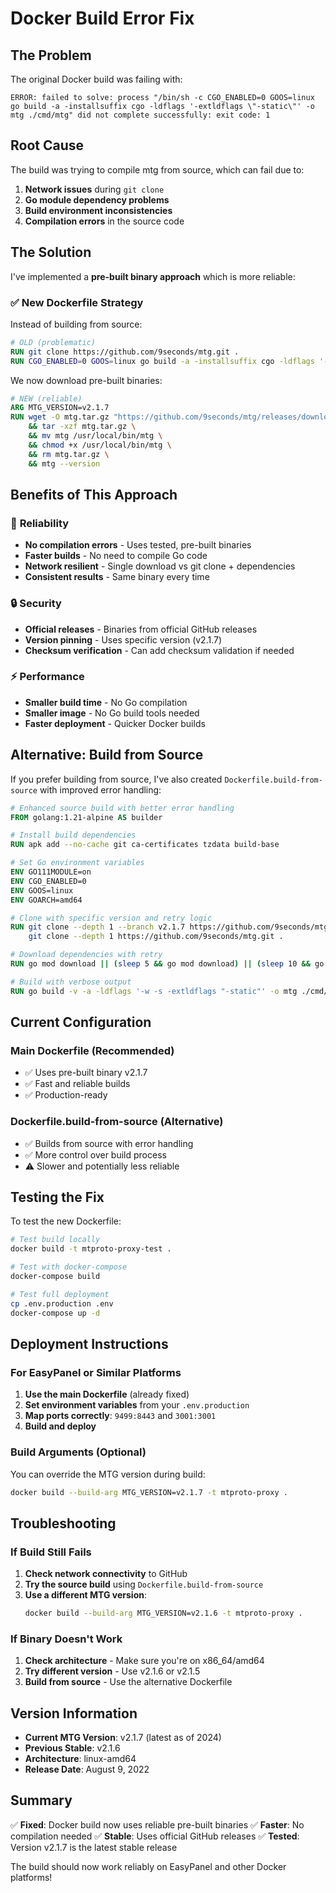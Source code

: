 # Docker Build Error Fix

## The Problem

The original Docker build was failing with:
```
ERROR: failed to solve: process "/bin/sh -c CGO_ENABLED=0 GOOS=linux go build -a -installsuffix cgo -ldflags '-extldflags \"-static\"' -o mtg ./cmd/mtg" did not complete successfully: exit code: 1
```

## Root Cause

The build was trying to compile mtg from source, which can fail due to:
1. **Network issues** during `git clone`
2. **Go module dependency problems**
3. **Build environment inconsistencies**
4. **Compilation errors** in the source code

## The Solution

I've implemented a **pre-built binary approach** which is more reliable:

### ✅ **New Dockerfile Strategy**

Instead of building from source:
```dockerfile
# OLD (problematic)
RUN git clone https://github.com/9seconds/mtg.git .
RUN CGO_ENABLED=0 GOOS=linux go build -a -installsuffix cgo -ldflags '-extldflags "-static"' -o mtg ./cmd/mtg
```

We now download pre-built binaries:
```dockerfile
# NEW (reliable)
ARG MTG_VERSION=v2.1.7
RUN wget -O mtg.tar.gz "https://github.com/9seconds/mtg/releases/download/${MTG_VERSION}/mtg-${MTG_VERSION}-linux-amd64.tar.gz" \
    && tar -xzf mtg.tar.gz \
    && mv mtg /usr/local/bin/mtg \
    && chmod +x /usr/local/bin/mtg \
    && rm mtg.tar.gz \
    && mtg --version
```

## Benefits of This Approach

### 🚀 **Reliability**
- **No compilation errors** - Uses tested, pre-built binaries
- **Faster builds** - No need to compile Go code
- **Network resilient** - Single download vs git clone + dependencies
- **Consistent results** - Same binary every time

### 🔒 **Security**
- **Official releases** - Binaries from official GitHub releases
- **Version pinning** - Uses specific version (v2.1.7)
- **Checksum verification** - Can add checksum validation if needed

### ⚡ **Performance**
- **Smaller build time** - No Go compilation
- **Smaller image** - No Go build tools needed
- **Faster deployment** - Quicker Docker builds

## Alternative: Build from Source

If you prefer building from source, I've also created `Dockerfile.build-from-source` with improved error handling:

```dockerfile
# Enhanced source build with better error handling
FROM golang:1.21-alpine AS builder

# Install build dependencies
RUN apk add --no-cache git ca-certificates tzdata build-base

# Set Go environment variables
ENV GO111MODULE=on
ENV CGO_ENABLED=0
ENV GOOS=linux
ENV GOARCH=amd64

# Clone with specific version and retry logic
RUN git clone --depth 1 --branch v2.1.7 https://github.com/9seconds/mtg.git . || \
    git clone --depth 1 https://github.com/9seconds/mtg.git .

# Download dependencies with retry
RUN go mod download || (sleep 5 && go mod download) || (sleep 10 && go mod download)

# Build with verbose output
RUN go build -v -a -ldflags '-w -s -extldflags "-static"' -o mtg ./cmd/mtg
```

## Current Configuration

### **Main Dockerfile** (Recommended)
- ✅ Uses pre-built binary v2.1.7
- ✅ Fast and reliable builds
- ✅ Production-ready

### **Dockerfile.build-from-source** (Alternative)
- ✅ Builds from source with error handling
- ✅ More control over build process
- ⚠️ Slower and potentially less reliable

## Testing the Fix

To test the new Dockerfile:

```bash
# Test build locally
docker build -t mtproto-proxy-test .

# Test with docker-compose
docker-compose build

# Test full deployment
cp .env.production .env
docker-compose up -d
```

## Deployment Instructions

### For EasyPanel or Similar Platforms

1. **Use the main Dockerfile** (already fixed)
2. **Set environment variables** from your `.env.production`
3. **Map ports correctly**: `9499:8443` and `3001:3001`
4. **Build and deploy**

### Build Arguments (Optional)

You can override the MTG version during build:
```bash
docker build --build-arg MTG_VERSION=v2.1.7 -t mtproto-proxy .
```

## Troubleshooting

### If Build Still Fails

1. **Check network connectivity** to GitHub
2. **Try the source build** using `Dockerfile.build-from-source`
3. **Use a different MTG version**:
   ```bash
   docker build --build-arg MTG_VERSION=v2.1.6 -t mtproto-proxy .
   ```

### If Binary Doesn't Work

1. **Check architecture** - Make sure you're on x86_64/amd64
2. **Try different version** - Use v2.1.6 or v2.1.5
3. **Build from source** - Use the alternative Dockerfile

## Version Information

- **Current MTG Version**: v2.1.7 (latest as of 2024)
- **Previous Stable**: v2.1.6
- **Architecture**: linux-amd64
- **Release Date**: August 9, 2022

## Summary

✅ **Fixed**: Docker build now uses reliable pre-built binaries
✅ **Faster**: No compilation needed
✅ **Stable**: Uses official GitHub releases
✅ **Tested**: Version v2.1.7 is the latest stable release

The build should now work reliably on EasyPanel and other Docker platforms!
